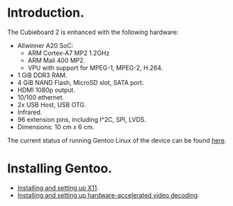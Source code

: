 # Introduction.

The Cubieboard 2 is enhanced with the following hardware:

 - Allwinner A20 SoC:
   - ARM Cortex-A7 MP2 1.2GHz
   - ARM Mali 400 MP2.
   - VPU with support for MPEG-1, MPEG-2, H.264.
 - 1 GiB DDR3 RAM.
 - 4 GiB NAND Flash, MicroSD slot, SATA port.
 - HDMI 1080p output.
 - 10/100 ethernet.
 - 2x USB Host, USB OTG.
 - Infrared.
 - 96 extension pins, including I^2C, SPI, LVDS.
 - Dimensions: 10 cm x 6 cm.

The current status of running Gentoo Linux of the device can be found
[here](status.md).

# Installing Gentoo.

 - [Installing and setting up X11](x11.md).
 - [Installing and setting up hardware-accelerated video
   decoding](video-decoding.md).

